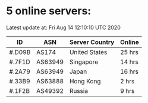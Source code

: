 # 5 online servers:

Latest update at: Fri Aug 14 12:10:10 UTC 2020

| ID | ASN | Server Country | Online |
| -- | --- | -------------- | ------ |
| #.D09B | AS174 | United States | 25 hrs |
| #.7F1D | AS63949 | Singapore | 14 hrs |
| #.2A79 | AS63949 | Japan | 16 hrs |
| #.33B9 | AS63888 | Hong Kong | 2 hrs |
| #.1F2B | AS49392 | Russia | 9 hrs |


